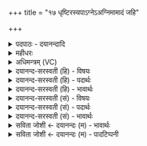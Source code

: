 +++
title = "१७ धृष्टिरस्यपाऽग्नेऽअग्निमामादं जहि"

+++
<details><summary>पदपाठः - दयानन्दादि</summary>

धृष्टिः। अ॒सि। अप॑। अ॒ग्ने॒। अ॒ग्निम्। आ॒माद॒मित्या॑मऽअद॑म्। ज॒हि॒। निष्क्र॒व्याद॒मिति निष्क्रव्य॒ऽअद॑म्। सेध॒। आ। दे॒व॒यज॒मिति। देव॒ऽयज॑म्। व॒ह॒। ध्रु॒वम्। अ॒सि॒। पृ॒थिवी॑म्। दृ॒ँह॒। ब्र॒ह्म॒वनीति ब्रह्म॒ऽवनि॑। त्वा॒। क्ष॒त्र॒वनीति॑ क्षत्र॒ऽवनि॑। स॒जा॒त॒वनीति॑ सजात॒ऽवनि॑। उप॑ऽद॒धा॒मि॒। भ्रातृ॑व्यस्य व॒धाय॑। १७।
</details>

<details><summary>महीधरः</summary>

म० 'मूलतः शाखां परिवास्योपवेषं करोतीति । धृष्टिरसीत्युपवेषमादायेति च' (का०२।४।२५)। पलाशशाखाया मूलदेशे छिन्नः काष्ठभाग उपवेषस्तमादत्ते । हे उपवेश, त्वम् धृष्टिरसि प्रगल्भोऽसि । “ञिधृषा प्रागल्भ्ये'। तीव्राङ्गाराणामितस्ततश्चालने प्रभुत्वादस्य प्रागल्भ्यम् । 'अपाग्न इत्यङ्गारान्प्राचः करोति' (का० २।४।२६) । इति तत्र त्रयोऽअग्नयः सन्ति । एक: आमात् आममपक्वमत्तीत्यामाल्लौकिकोऽग्निः । द्वितीयः क्रव्यात् शवदाहे क्रव्यं मांसमत्तीति क्रव्यात् चिताग्नि-। तृतीयो यागयोग्यः । तथाविधांस्त्रीनह्गारान्गार्हपत्यात्प्राग्भागे पृथक्कृत्य तेषां मध्ये यागयोग्यताहीनौ द्वावग्नी आमात्क्रव्यात्संज्ञौ तौ वारयितुं गार्हपत्यं प्रत्युच्यते । हे अग्ने हे गार्हपत्य, आमादमग्निम् अपजहि परित्यज । 'व्यवहिताश्च' (१।४।८२) इति क्रियापदोपसर्गयोर्व्यवधानम् । तथा क्रव्यादम् अग्निं निःषेध निःशेषं दूरे गमय । परित्यजेत्यर्थः। 'आ देवयजमित्यङ्गारमाहृत्य' (का० २।४।२७) इति । हे गार्हपत्य, देवयजं देवानां यागयोग्यं तृतीयमङ्गारम् आवह समीपमानय । देवा इज्यन्ते यस्मिन्नसौ देवयाट् तं देवयजम् । 'कपालेनावच्छादयति ध्रुवमसि' (का० ४।२।२७) इति । देवयजमङ्गारं कपालेनाच्छादयेत् । हे कपाल, त्वं ध्रुवमसि स्थिरं भवसि । अङ्गारोपरि वर्तमानमपि इतस्ततो न पतसि । पृथिवीं भूमिं दृंह दृढीकुरु । पुरोडाशपाकसमये त्वत्कृतव्यवधानेन भूमेर्दाहकृतं शैथिल्यं न भविष्यतीत्यर्थः । किंच त्वाम् उपदधामि अङ्गारे स्थापयामि। किमर्थं । भ्रातृव्यस्य शत्रोरसुरस्य पाप्मनो वा वधाय हिंसार्थम् । 'व्यन्त्सपत्ने' (पा० ४।१।१४५) इत्याद्युदात्तत्वाद्भ्रातृव्यशब्दः शत्रुवाची । किंभूतं त्वां । ब्रह्मवनि । 'वन षण संभक्तौ' ब्रह्मणा ब्राह्मणेन वन्यते पुरोडाशनिष्पत्त्यर्थं स्वीक्रियते इति ब्रह्मवनि। तथा क्षत्रवनि सजातवनीति पदद्वयं योज्यम् । सजाताः समानकुले जाताः यजमानस्य ज्ञातयस्तैर्वन्यते इति ॥ १७ ॥  
अष्टादशी।
</details>

<details><summary>अधिमन्त्रम् (VC)</summary>

- अग्निर्देवता
- परमेष्ठी प्रजापतिर्ऋषिः
- निचृद् ब्राह्मी पङ्क्तिः,
- पञ्चमः
</details>

<details><summary>दयानन्द-सरस्वती (हि) - विषयः</summary>

अब अग्निशब्द से किस-किस का ग्रहण किया जाता और इससे क्या क्या कार्य्य होता है, इस विषय का उपदेश अगले मन्त्र में किया है ॥
</details>

<details><summary>दयानन्द-सरस्वती (हि) - पदार्थः</summary>

पदार्थान्वयभाषाः -  हे (अग्ने) परमेश्वर ! आप (धृष्टिः) प्रगल्भ अर्थात् अत्यन्त निर्भय (असि) हैं, इस कारण (निष्क्रव्यादम्) पके हुए भस्म आदि पदार्थों को छोड़ के (आमादम्) कच्चे पदार्थ जलाने और (देवयजम्) विद्वान् वा श्रेष्ठ गुणों से मिलाप करानेवाले (अग्निम्) भौतिक वा विद्युत् अर्थात् बिजुलीरूप अग्नि को आप (सेध) सिद्ध कीजिये। इस प्रकार हम लोगों के मङ्गल अर्थात् उत्तम-उत्तम सुख होने के लिये शास्त्रों की शिक्षा कर के दुःखों को (अपजहि) दूर कीजिये और आनन्द को (आवह) प्राप्त कीजिये तथा हे परमेश्वर ! आप (ध्रुवम्) निश्चल सुख देनेवाले (असि) हैं, इस से (पृथिवीम्) विस्तृतभूमि वा उसमें रहनेवाले मनुष्यों को (दृंह) उत्तम गुणों से वृद्धियुक्त कीजिये। हे अग्ने जगदीश्वर ! जिस कारण आप अत्यन्त प्रशंसनीय हैं, इससे मैं (भ्रातृव्यस्य) दुष्ट वा शत्रुओं के (वधाय) विनाश के लिये (ब्रह्मवनि) (क्षत्रवनि) (सजातवनि) ब्राह्मण, क्षत्रिय तथा प्राणिमात्र के सुख वा दुःख व्यवहार के देनेवाले (त्वा) आप को (उपदधामि) हृदय में स्थापन करता हूँ ॥ यह इस मन्त्र का प्रथम अर्थ हुआ ॥ तथा हे विद्वान् यजमान ! जिस कारण यह (अग्ने) भौतिक अग्नि (धृष्टिः) अतितीक्ष्ण (असि) है तथा निकृष्ट पदार्थों को छोड़ कर उत्तम पदार्थों से (देवयजम्) विद्वान् वा दिव्य गुणों को प्राप्त करानेवाले यज्ञ को (आवह) प्राप्त कराता है, इससे तुम (निष्क्रव्यादम्) पके हुए भस्म आदि पदार्थों को छोड़ के (आमादम्) कच्चे पदार्थ जलाने और (देवयजम्) विद्वान् वा दिव्य गुणों के प्राप्त करानेवाले (अग्निम्) प्रत्यक्ष वा बिजुलीरूप अग्नि को (आवह) प्राप्त करो तथा उसके जानने की इच्छा करनेवाले लोगों को शास्त्रों की उत्तम-उत्तम शिक्षाओं के साथ उसका उपदेश (सेध) करो तथा उसके अनुष्ठान में जो दोष हों, उनको (अपजहि) विनाश करो। जिस कारण यह अग्नि सूर्य्यरूप से (ध्रुवम्) निश्चल (असि) है, इसी कारण यह आकर्षणशक्ति से (पृथिवीम्) विस्तृत भूमि वा उसमें रहनेवाले प्राणियों को (दृंह) दृढ़ करता है, इसी से मैं (त्वा) उस (ब्रह्मवनि) (क्षत्रवनि) (सजातवनि) ब्राह्मण, क्षत्रिय वा जीवमात्र के सुख दुःख को अलग-अलग करानेवाले भौतिक अग्नि को (भ्रातृव्यस्य) दुष्ट वा शत्रुओं के (वधाय) विनाश के लिये हवन करने की वेदी वा विमान आदि यानों में (उपदधामि) स्थापन करता हूँ ॥ यह दूसरा अर्थ हुआ ॥१७॥
</details>

<details><summary>दयानन्द-सरस्वती (हि) - भावार्थः</summary>

भावार्थभाषाः -  इस मन्त्र में श्लेषालङ्कार है। सर्वशक्तिमान् ईश्वर ने यह भौतिक अग्नि आम अर्थात् कच्चे पदार्थ जलानेवाला बनाया है, इस कारण भस्मरूप पदार्थों के जलाने को समर्थ नहीं है। जिससे कि मनुष्य कच्चे-कच्चे पदार्थों को पका कर खाते हैं [वह आमात्] तथा जिस करके सब प्राणियों का खाया हुआ अन्न आदि द्रव्य पकता है [वह जाठर] और जिस करके मनुष्य लोग मरे हुए शरीर को जलाते हैं, वह क्रव्यात् अग्नि कहाता है और जिससे दिव्य गुणों को प्राप्त करानेवाली विद्युत् बनी है तथा जिससे पृथिवी का धारण और आकर्षण करनेवाला सूर्य्य बना है और जिसे वेदविद्या के जाननेवाले ब्राह्मण वा धनुर्वेद के जाननेवाले क्षत्रिय वा सब प्राणिमात्र सेवन करते हैं तथा जो सब संसारी पदार्थों में वर्त्तमान परमेश्वर है, वही सब मनुष्यों का उपास्य देव है तथा जो क्रियाओं की सिद्धि के लिये भौतिक अग्नि है, यह भी यथायोग्य कार्य्य द्वारा सेवा करने के योग्य है ॥१७॥
</details>

<details><summary>दयानन्द-सरस्वती (सं) - विषयः</summary>

अथाग्निशब्देन किं किं गृह्यते तेन किं किं च भवतीत्युपदिश्यते ॥
</details>

<details><summary>दयानन्द-सरस्वती (सं) - पदार्थः</summary>

पदार्थान्वयभाषाः -  हे अग्ने परमेश्वर ! त्वं धृष्टिरसि। अतो निष्क्रव्यादमामादं देवयजमग्निं सेध। एवं मङ्गलाय शास्त्राणि शिक्षित्वा दुःखमपजहि सुखं चावद। तथा हे परमेश्वर ! त्वं ध्रुवमसि। अतः पृथिवीं दृंह। हे जगदीश्वराग्ने ! यत ईदृशो भवान् तस्मादहं भ्रातृव्यस्य वधाय ब्रह्मवनि क्षत्रवनि सजातवनि त्वा त्वामुपदधामीत्येकोऽन्वयः ॥ हे यजमान विद्वन् ! यतोऽयमग्निर्धृष्टिर(स्य)स्ति तथा चामान्निष्क्रव्याद् देवयजं यज्ञमावहति तस्मात् त्वमिममामादं देवयजमग्निमावह। सेध। अन्येभ्यस्तमेवं शिक्षय तदनुष्ठानेन दोषानपजहि। यतोऽयमग्निः सूर्य्यरूपेण ध्रुवोऽ(स्य)स्ति तस्मादयमाकर्षणेन पृथिवीं दृंह दृंहति धरति तस्मात् [त्वा] तमहं [ब्रह्मवनि] ब्रह्मवनिं [क्षत्रवनि] क्षत्रवनिं [सजातवनि] सजातवनिं भ्रातृव्यस्य वधायोपदधामीति द्वितीयः ॥१७॥
</details>

<details><summary>दयानन्द-सरस्वती (सं) - भावार्थः</summary>

भावार्थभाषाः -  अत्र श्लेषालङ्कारः। सर्वशक्तिमतेश्वरेण यतोऽयमामाद्दाहकस्वभावोऽग्नी रचितस्ततो नायं भस्मादिकं दग्धुं समर्थो भवति। येनेमान् पदार्थान् पक्त्वाऽदन्ति [स आमात्] येनोदरस्थमन्नं पच्यते [स जाठरः] येन च मनुष्या मृतं देहं दहन्ति स क्रव्यात् संज्ञोऽग्निर्येनायं दिव्यगुणप्रापको विद्युदाख्यश्च रचितस्तथा येन पृथिवीधारणाकर्षणप्रकाशकः सूर्य्यो रचितः। यश्च ब्रह्मभिर्वेदविद्भिर्ब्राह्मणैः क्षत्रियैः समानजन्मभिर्मनुष्यैश्च वन्यते संसेव्यते। तथा यः सर्वेषु जातेषु पदार्थेषु वर्त्तमानः परमेश्वरो भौतिकोऽग्निर्वा। स एव सर्वैरुपास्यो भौतिकश्च क्रियासिध्यर्थं सेवनीय इति ॥१७॥
</details>

<details><summary>सविता जोशी ← दयानन्दः (म) - भावार्थः</summary>

भावार्थभाषाः -  या मंत्रात श्लेषालंकार आहे. सर्वशक्तिमान ईश्वराने अपरिपक्व पदार्थ पक्व व्हावा यासाठी भौतिक अग्नी बनविलेला आहे. कारण भस्मरूपी पदार्थांना तो जाळू शकत नाही. माणसे कच्चे पदार्थ शिजवून खातात तो आम अग्नी होय व खाल्लेले अन्न पचविणारा तो जठराग्नी होय. मृत शरीर जाळणाऱ्या अग्नीला क्रव्यात अग्नी म्हणतात.
</details>

<details><summary>सविता जोशी ← दयानन्दः (म) - पादटिप्पनी</summary>

टिप्पणी:   परमेश्वराने दिव्यगुणयुक्त विद्युत तयार केलेली आहे. पृथ्वीचे धारण व आकर्षण करणारा सूर्य निर्माण केलेला आहे. ज्याला वैदिक विद्यायुक्त ब्राह्मण किंवा धनुर्वेद पारंगत क्षत्रिय व सर्व माणसे उपास्य देव मानतात व जगातील सर्व पदार्थांत जो विद्यमान असतो, त्या परमेश्वराची सर्व माणसांनी उपासना केली पाहिजे. प्रत्यक्ष कार्य सिद्ध व्हावे, यासाठी भौतिक अग्नीही निर्माण केलेला आहे. त्याचाही यथायोग्य उपयोग केला पाहिजे.
</details>